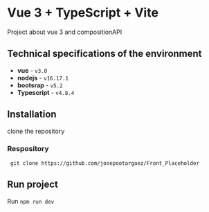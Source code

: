 # Vue 3 + TypeScript + Vite
Project about vue 3 and compositionAPI
## Technical specifications of the environment

* **vue** - `v3.0`
* **nodejs** - `v16.17.1`
* **bootsrap** - `v5.2`
* **Typescript** - `v4.8.4`

## Installation
 clone the repository

###  Respository
     git clone https://github.com/josepootargaez/Front_Placeholder
## Run project

Run `npm run dev` 



